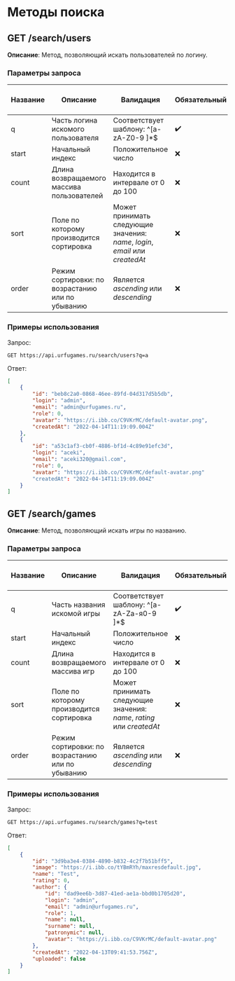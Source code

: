 # Методы поиска

## GET /search/users

**Описание**: Метод, позволяющий искать пользователей по логину.

### Параметры запроса

Название|Описание|Валидация|Обязательный|Значение по умолчанию
-|-|-|-|-
q|Часть логина искомого пользователя|Соответствует шаблону: ^[a-zA-Z0-9 ]\*$|✔️|—
start|Начальный индекс|Положительное число|❌|0
count|Длина возвращаемого массива пользователей|Находится в интервале от 0 до 100|❌|10
sort|Поле по которому производится сортировка|Может принимать следующие значения: *name*, *login*, *email* или *createdAt*|❌|*createdAt*
order|Режим сортировки: по возрастанию или по убыванию|Является *ascending* или *descending*|❌|*ascending*

### Примеры использования

Запрос:
```url
GET https://api.urfugames.ru/search/users?q=a
```

Ответ:
```json
[
    {
        "id": "beb8c2a0-0868-46ee-89fd-04d317d5b5db",
        "login": "admin",
        "email": "admin@urfugames.ru",
        "role": 0,
        "avatar": "https://i.ibb.co/C9VKrMC/default-avatar.png",
        "createdAt": "2022-04-14T11:19:09.004Z"
    },
    {
        "id": "a53c1af3-cb0f-4886-bf1d-4c89e91efc3d",
        "login": "aceki",
        "email": "aceki320@gmail.com",
        "role": 0,
        "avatar": "https://i.ibb.co/C9VKrMC/default-avatar.png"
        "createdAt": "2022-04-14T11:19:09.004Z"
    }
]
```

## GET /search/games

**Описание**: Метод, позволяющий искать игры по названию.

### Параметры запроса

Название|Описание|Валидация|Обязательный|Значение по умолчанию
-|-|-|-|-
q|Часть названия искомой игры|Соответствует шаблону: ^[a-zA-Zа-я0-9 ]\*$|✔️|—
start|Начальный индекс|Положительное число|❌|0
count|Длина возвращаемого массива игр|Находится в интервале от 0 до 100|❌|10
sort|Поле по которому производится сортировка|Может принимать следующие значения: *name*, *rating* или *createdAt*|❌|*createdAt*
order|Режим сортировки: по возрастанию или по убыванию|Является *ascending* или *descending*|❌|*ascending*

### Примеры использования

Запрос:
```url
GET https://api.urfugames.ru/search/games?q=test
```

Ответ:
```json
[
    {
        "id": "3d9ba3e4-0384-4890-b832-4c2f7b51bff5",
        "image": "https://i.ibb.co/tYBmRYh/maxresdefault.jpg",
        "name": "Test",
        "rating": 0,
        "author": {
            "id": "dad9ee6b-3d87-41ed-ae1a-bbd0b1705d20",
            "login": "admin",
            "email": "admin@urfugames.ru",
            "role": 1,
            "name": null,
            "surname": null,
            "patronymic": null,
            "avatar": "https://i.ibb.co/C9VKrMC/default-avatar.png"
        },
        "createdAt": "2022-04-13T09:41:53.756Z",
        "uploaded": false
    }
]
```

